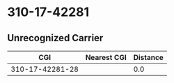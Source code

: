 # 310-17-42281
## Unrecognized Carrier


| CGI | Nearest CGI | Distance |
|-----|-------------|----------|
| 310-17-42281-28 |  | 0.0 |
